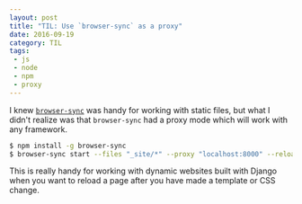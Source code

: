 ```yaml
---
layout: post
title: "TIL: Use `browser-sync` as a proxy"
date: 2016-09-19
category: TIL
tags:
 - js
 - node
 - npm
 - proxy
---
```


I knew [`browser-sync`](https://www.browsersync.io/) was handy for working with static files, but what I didn't realize was that `browser-sync` had a proxy mode which will work with any framework.

```bash
$ npm install -g browser-sync
$ browser-sync start --files "_site/*" --proxy "localhost:8000" --reloadDelay "1000"
```

This is really handy for working with dynamic websites built with Django when you want to reload a page after you have made a template or CSS change. 
